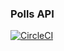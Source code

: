 ### Polls API



[![CircleCI](https://dl.circleci.com/status-badge/img/gh/simbaa1/Polls-shen/tree/master.svg?style=svg)](https://dl.circleci.com/status-badge/redirect/gh/simbaa1/Polls-shen/tree/master)
